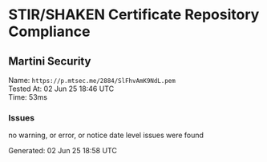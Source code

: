 # STIR/SHAKEN Certificate Repository Compliance

## Martini Security

Name: `https://p.mtsec.me/2884/SlFhvAmK9NdL.pem`\
Tested At: 02 Jun 25 18:46 UTC\
Time: 53ms

### Issues

no warning, or error, or notice date level issues were found

Generated: 02 Jun 25 18:58 UTC